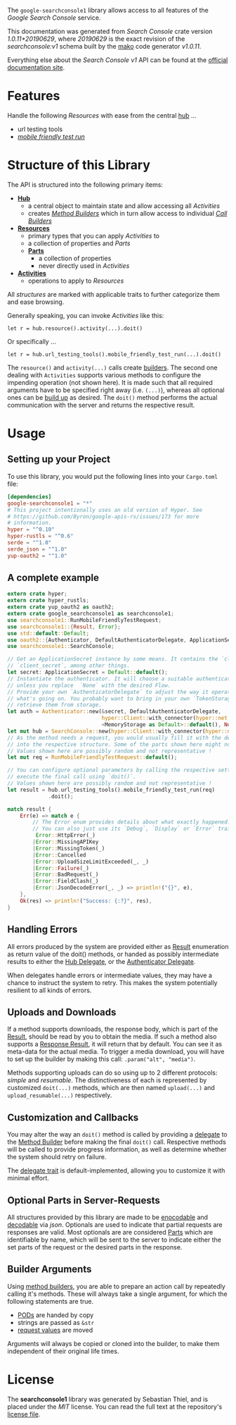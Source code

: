 <!---
DO NOT EDIT !
This file was generated automatically from 'src/mako/api/README.md.mako'
DO NOT EDIT !
-->
The `google-searchconsole1` library allows access to all features of the *Google Search Console* service.

This documentation was generated from *Search Console* crate version *1.0.11+20190629*, where *20190629* is the exact revision of the *searchconsole:v1* schema built by the [mako](http://www.makotemplates.org/) code generator *v1.0.11*.

Everything else about the *Search Console* *v1* API can be found at the
[official documentation site](https://developers.google.com/webmaster-tools/search-console-api/).
# Features

Handle the following *Resources* with ease from the central [hub](https://docs.rs/google-searchconsole1/1.0.11+20190629/google_searchconsole1/struct.SearchConsole.html) ... 

* url testing tools
 * [*mobile friendly test run*](https://docs.rs/google-searchconsole1/1.0.11+20190629/google_searchconsole1/struct.UrlTestingToolMobileFriendlyTestRunCall.html)




# Structure of this Library

The API is structured into the following primary items:

* **[Hub](https://docs.rs/google-searchconsole1/1.0.11+20190629/google_searchconsole1/struct.SearchConsole.html)**
    * a central object to maintain state and allow accessing all *Activities*
    * creates [*Method Builders*](https://docs.rs/google-searchconsole1/1.0.11+20190629/google_searchconsole1/trait.MethodsBuilder.html) which in turn
      allow access to individual [*Call Builders*](https://docs.rs/google-searchconsole1/1.0.11+20190629/google_searchconsole1/trait.CallBuilder.html)
* **[Resources](https://docs.rs/google-searchconsole1/1.0.11+20190629/google_searchconsole1/trait.Resource.html)**
    * primary types that you can apply *Activities* to
    * a collection of properties and *Parts*
    * **[Parts](https://docs.rs/google-searchconsole1/1.0.11+20190629/google_searchconsole1/trait.Part.html)**
        * a collection of properties
        * never directly used in *Activities*
* **[Activities](https://docs.rs/google-searchconsole1/1.0.11+20190629/google_searchconsole1/trait.CallBuilder.html)**
    * operations to apply to *Resources*

All *structures* are marked with applicable traits to further categorize them and ease browsing.

Generally speaking, you can invoke *Activities* like this:

```Rust,ignore
let r = hub.resource().activity(...).doit()
```

Or specifically ...

```ignore
let r = hub.url_testing_tools().mobile_friendly_test_run(...).doit()
```

The `resource()` and `activity(...)` calls create [builders][builder-pattern]. The second one dealing with `Activities` 
supports various methods to configure the impending operation (not shown here). It is made such that all required arguments have to be 
specified right away (i.e. `(...)`), whereas all optional ones can be [build up][builder-pattern] as desired.
The `doit()` method performs the actual communication with the server and returns the respective result.

# Usage

## Setting up your Project

To use this library, you would put the following lines into your `Cargo.toml` file:

```toml
[dependencies]
google-searchconsole1 = "*"
# This project intentionally uses an old version of Hyper. See
# https://github.com/Byron/google-apis-rs/issues/173 for more
# information.
hyper = "^0.10"
hyper-rustls = "^0.6"
serde = "^1.0"
serde_json = "^1.0"
yup-oauth2 = "^1.0"
```

## A complete example

```Rust
extern crate hyper;
extern crate hyper_rustls;
extern crate yup_oauth2 as oauth2;
extern crate google_searchconsole1 as searchconsole1;
use searchconsole1::RunMobileFriendlyTestRequest;
use searchconsole1::{Result, Error};
use std::default::Default;
use oauth2::{Authenticator, DefaultAuthenticatorDelegate, ApplicationSecret, MemoryStorage};
use searchconsole1::SearchConsole;

// Get an ApplicationSecret instance by some means. It contains the `client_id` and 
// `client_secret`, among other things.
let secret: ApplicationSecret = Default::default();
// Instantiate the authenticator. It will choose a suitable authentication flow for you, 
// unless you replace  `None` with the desired Flow.
// Provide your own `AuthenticatorDelegate` to adjust the way it operates and get feedback about 
// what's going on. You probably want to bring in your own `TokenStorage` to persist tokens and
// retrieve them from storage.
let auth = Authenticator::new(&secret, DefaultAuthenticatorDelegate,
                              hyper::Client::with_connector(hyper::net::HttpsConnector::new(hyper_rustls::TlsClient::new())),
                              <MemoryStorage as Default>::default(), None);
let mut hub = SearchConsole::new(hyper::Client::with_connector(hyper::net::HttpsConnector::new(hyper_rustls::TlsClient::new())), auth);
// As the method needs a request, you would usually fill it with the desired information
// into the respective structure. Some of the parts shown here might not be applicable !
// Values shown here are possibly random and not representative !
let mut req = RunMobileFriendlyTestRequest::default();

// You can configure optional parameters by calling the respective setters at will, and
// execute the final call using `doit()`.
// Values shown here are possibly random and not representative !
let result = hub.url_testing_tools().mobile_friendly_test_run(req)
             .doit();

match result {
    Err(e) => match e {
        // The Error enum provides details about what exactly happened.
        // You can also just use its `Debug`, `Display` or `Error` traits
         Error::HttpError(_)
        |Error::MissingAPIKey
        |Error::MissingToken(_)
        |Error::Cancelled
        |Error::UploadSizeLimitExceeded(_, _)
        |Error::Failure(_)
        |Error::BadRequest(_)
        |Error::FieldClash(_)
        |Error::JsonDecodeError(_, _) => println!("{}", e),
    },
    Ok(res) => println!("Success: {:?}", res),
}

```
## Handling Errors

All errors produced by the system are provided either as [Result](https://docs.rs/google-searchconsole1/1.0.11+20190629/google_searchconsole1/enum.Result.html) enumeration as return value of 
the doit() methods, or handed as possibly intermediate results to either the 
[Hub Delegate](https://docs.rs/google-searchconsole1/1.0.11+20190629/google_searchconsole1/trait.Delegate.html), or the [Authenticator Delegate](https://docs.rs/yup-oauth2/*/yup_oauth2/trait.AuthenticatorDelegate.html).

When delegates handle errors or intermediate values, they may have a chance to instruct the system to retry. This 
makes the system potentially resilient to all kinds of errors.

## Uploads and Downloads
If a method supports downloads, the response body, which is part of the [Result](https://docs.rs/google-searchconsole1/1.0.11+20190629/google_searchconsole1/enum.Result.html), should be
read by you to obtain the media.
If such a method also supports a [Response Result](https://docs.rs/google-searchconsole1/1.0.11+20190629/google_searchconsole1/trait.ResponseResult.html), it will return that by default.
You can see it as meta-data for the actual media. To trigger a media download, you will have to set up the builder by making
this call: `.param("alt", "media")`.

Methods supporting uploads can do so using up to 2 different protocols: 
*simple* and *resumable*. The distinctiveness of each is represented by customized 
`doit(...)` methods, which are then named `upload(...)` and `upload_resumable(...)` respectively.

## Customization and Callbacks

You may alter the way an `doit()` method is called by providing a [delegate](https://docs.rs/google-searchconsole1/1.0.11+20190629/google_searchconsole1/trait.Delegate.html) to the 
[Method Builder](https://docs.rs/google-searchconsole1/1.0.11+20190629/google_searchconsole1/trait.CallBuilder.html) before making the final `doit()` call. 
Respective methods will be called to provide progress information, as well as determine whether the system should 
retry on failure.

The [delegate trait](https://docs.rs/google-searchconsole1/1.0.11+20190629/google_searchconsole1/trait.Delegate.html) is default-implemented, allowing you to customize it with minimal effort.

## Optional Parts in Server-Requests

All structures provided by this library are made to be [enocodable](https://docs.rs/google-searchconsole1/1.0.11+20190629/google_searchconsole1/trait.RequestValue.html) and 
[decodable](https://docs.rs/google-searchconsole1/1.0.11+20190629/google_searchconsole1/trait.ResponseResult.html) via *json*. Optionals are used to indicate that partial requests are responses 
are valid.
Most optionals are are considered [Parts](https://docs.rs/google-searchconsole1/1.0.11+20190629/google_searchconsole1/trait.Part.html) which are identifiable by name, which will be sent to 
the server to indicate either the set parts of the request or the desired parts in the response.

## Builder Arguments

Using [method builders](https://docs.rs/google-searchconsole1/1.0.11+20190629/google_searchconsole1/trait.CallBuilder.html), you are able to prepare an action call by repeatedly calling it's methods.
These will always take a single argument, for which the following statements are true.

* [PODs][wiki-pod] are handed by copy
* strings are passed as `&str`
* [request values](https://docs.rs/google-searchconsole1/1.0.11+20190629/google_searchconsole1/trait.RequestValue.html) are moved

Arguments will always be copied or cloned into the builder, to make them independent of their original life times.

[wiki-pod]: http://en.wikipedia.org/wiki/Plain_old_data_structure
[builder-pattern]: http://en.wikipedia.org/wiki/Builder_pattern
[google-go-api]: https://github.com/google/google-api-go-client

# License
The **searchconsole1** library was generated by Sebastian Thiel, and is placed 
under the *MIT* license.
You can read the full text at the repository's [license file][repo-license].

[repo-license]: https://github.com/Byron/google-apis-rsblob/master/LICENSE.md
